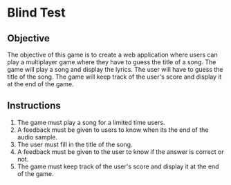 # Blind Test

## Objective
The objective of this game is to create a web application where users can play a multiplayer game where they have to guess the title of a song. The game will play a song and display the lyrics. The user will have to guess the title of the song. The game will keep track of the user's score and display it at the end of the game.

## Instructions
1. The game must play a song for a limited time users.
2. A feedback must be given to users to know when its the end of the audio sample.
3. The user must fill in the title of the song.
4. A feedback must be given to the user to know if the answer is correct or not.
5. The game must keep track of the user's score and display it at the end of the game.
